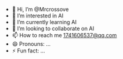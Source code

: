 - 👋 Hi, I’m @Mrcrossove
- 👀 I’m interested in AI
- 🌱 I’m currently learning AI
- 💞️ I’m looking to collaborate on AI
- 📫 How to reach me 1741606537@qq.com
- 😄 Pronouns: ...
- ⚡ Fun fact: ...

<!---
Mrcrossove/Mrcrossove is a ✨ special ✨ repository because its `README.md` (this file) appears on your GitHub profile.
You can click the Preview link to take a look at your changes.
--->
